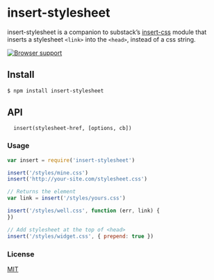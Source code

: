 # insert-stylesheet
insert-stylesheet is a companion to substack’s [insert-css](https://github.com/substack/insert-css) module that inserts a stylesheet `<link>` into the `<head>`, instead of a css string.

[![Browser support](https://ci.testling.com/michaelrhodes/insert-stylesheet.png)](https://ci.testling.com/michaelrhodes/insert-stylesheet)

## Install
```sh
$ npm install insert-stylesheet
```

## API
```
  insert(stylesheet-href, [options, cb])
```

### Usage
```js
var insert = require('insert-stylesheet')

insert('/styles/mine.css')
insert('http://your-site.com/stylesheet.css')

// Returns the element
var link = insert('/styles/yours.css')

insert('/styles/well.css', function (err, link) {
})

// Add stylesheet at the top of <head>
insert('/styles/widget.css', { prepend: true }) 
```

### License
[MIT](http://opensource.org/licenses/MIT)
